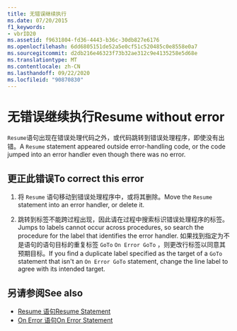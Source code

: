 ```yaml
---
title: 无错误继续执行
ms.date: 07/20/2015
f1_keywords:
- vbrID20
ms.assetid: f9631804-fd36-4443-b36c-30db827e6176
ms.openlocfilehash: 6dd6805151de52a5e0cf51c520485c0e8558e0a7
ms.sourcegitcommit: d2db216e46323f73b32ae312c9e4135258e5d68e
ms.translationtype: MT
ms.contentlocale: zh-CN
ms.lasthandoff: 09/22/2020
ms.locfileid: "90870830"
---
```

# <a name="resume-without-error"></a><span data-ttu-id="7ee42-102">无错误继续执行</span><span class="sxs-lookup"><span data-stu-id="7ee42-102">Resume without error</span></span>

<span data-ttu-id="7ee42-103">`Resume`语句出现在错误处理代码之外，或代码跳转到错误处理程序，即使没有出错。</span><span class="sxs-lookup"><span data-stu-id="7ee42-103">A `Resume` statement appeared outside error-handling code, or the code jumped into an error handler even though there was no error.</span></span>  
  
## <a name="to-correct-this-error"></a><span data-ttu-id="7ee42-104">更正此错误</span><span class="sxs-lookup"><span data-stu-id="7ee42-104">To correct this error</span></span>  
  
1. <span data-ttu-id="7ee42-105">将 `Resume` 语句移动到错误处理程序中，或将其删除。</span><span class="sxs-lookup"><span data-stu-id="7ee42-105">Move the `Resume` statement into an error handler, or delete it.</span></span>  
  
2. <span data-ttu-id="7ee42-106">跳转到标签不能跨过程出现，因此请在过程中搜索标识错误处理程序的标签。</span><span class="sxs-lookup"><span data-stu-id="7ee42-106">Jumps to labels cannot occur across procedures, so search the procedure for the label that identifies the error handler.</span></span> <span data-ttu-id="7ee42-107">如果找到指定为不是语句的语句目标的重复标签 `GoTo` `On Error GoTo` ，则更改行标签以同意其预期目标。</span><span class="sxs-lookup"><span data-stu-id="7ee42-107">If you find a duplicate label specified as the target of a `GoTo` statement that isn't an `On Error GoTo` statement, change the line label to agree with its intended target.</span></span>  
  
## <a name="see-also"></a><span data-ttu-id="7ee42-108">另请参阅</span><span class="sxs-lookup"><span data-stu-id="7ee42-108">See also</span></span>

- [<span data-ttu-id="7ee42-109">Resume 语句</span><span class="sxs-lookup"><span data-stu-id="7ee42-109">Resume Statement</span></span>](../statements/resume-statement.md)
- [<span data-ttu-id="7ee42-110">On Error 语句</span><span class="sxs-lookup"><span data-stu-id="7ee42-110">On Error Statement</span></span>](../statements/on-error-statement.md)

